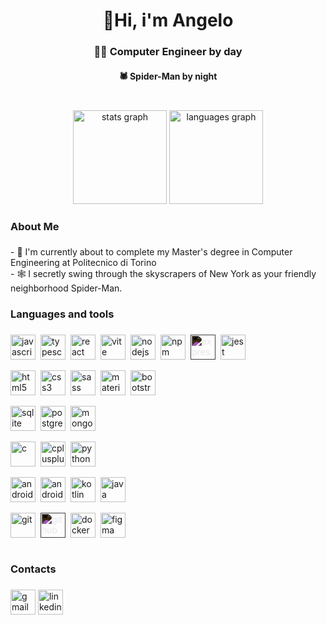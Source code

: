 <h1 align="center">👋Hi, i'm Angelo</h1>

###

<h3 align="center">👩‍💻 Computer Engineer by day  </h3>
<h4 align="center">🕷️ Spider-Man by night </h4>

###

<br clear="both">

<div align="center">
  <img src="https://github-readme-stats.vercel.app/api?username=angelodusba&hide_title=false&hide_rank=true&show_icons=true&include_all_commits=true&count_private=true&disable_animations=false&theme=react&locale=en&hide_border=true&cache_seconds=1800" height="150" alt="stats graph"  />
  <img src="https://github-readme-stats.vercel.app/api/top-langs?username=angelodusba&locale=en&hide_title=false&layout=compact&card_width=320&langs_count=5&theme=react&hide_border=true&order=2" height="150" alt="languages graph"  />
</div>

###

<h3 align="left">About Me</h3>

###

<p align="left">- 🔭 I'm currently about to complete my Master's degree in Computer Engineering at Politecnico di Torino<br>- 🕸️ I secretly swing through the skyscrapers of New York as your friendly neighborhood Spider-Man.</p>

###

<h3 align="left">Languages and tools</h3>

###

<div style="display:flex; gap:8px;" align="left">
   <img src="https://cdn.jsdelivr.net/gh/devicons/devicon@latest/icons/javascript/javascript-original.svg" height="40" alt="javascript"/>
  <img src="https://cdn.jsdelivr.net/gh/devicons/devicon@latest/icons/typescript/typescript-original.svg" height="40" alt="typescript"  />
  <img src="https://cdn.jsdelivr.net/gh/devicons/devicon@latest/icons/react/react-original.svg" height="40" alt="react"  />
  <img src="https://cdn.jsdelivr.net/gh/devicons/devicon@latest/icons/vitejs/vitejs-original.svg" height="40" alt="vite"  />
  <img src="https://cdn.jsdelivr.net/gh/devicons/devicon@latest/icons/nodejs/nodejs-original-wordmark.svg" height="40" alt="nodejs"  />
  <img src="https://cdn.jsdelivr.net/gh/devicons/devicon@latest/icons/npm/npm-original-wordmark.svg" height="40" alt="npm "  />
  
  <img src="https://cdn.jsdelivr.net/gh/devicons/devicon@latest/icons/express/express-original.svg" height="40" alt="express" style="filter: invert(1);"/>
  <img src="https://cdn.jsdelivr.net/gh/devicons/devicon@latest/icons/jest/jest-plain.svg" height="40" alt="jest"  />
</div>

<br clear="both">

<div style="display:flex; gap:8px;" align="left">
  <img src="https://cdn.jsdelivr.net/gh/devicons/devicon@latest/icons/html5/html5-original.svg" height="40" alt="html5"  />
  <img src="https://cdn.jsdelivr.net/gh/devicons/devicon@latest/icons/css3/css3-original.svg" height="40" alt="css3"  />
  <img src="https://cdn.jsdelivr.net/gh/devicons/devicon@latest/icons/sass/sass-original.svg" height="40" alt="sass"  />
  <img src="https://cdn.jsdelivr.net/gh/devicons/devicon@latest/icons/materialui/materialui-original.svg" height="40" alt="materialui"  />
  <img src="https://cdn.jsdelivr.net/gh/devicons/devicon@latest/icons/bootstrap/bootstrap-original.svg" height="40" alt="bootstrap"  />
</div>

<br clear="both">

<div style="display:flex; gap:8px;" align="left">
  <img src="https://cdn.jsdelivr.net/gh/devicons/devicon@latest/icons/sqlite/sqlite-original.svg" height="40" alt="sqlite"  />
  <img src="https://cdn.jsdelivr.net/gh/devicons/devicon@latest/icons/postgresql/postgresql-original.svg" height="40" alt="postgresql"  />
  <img src="https://cdn.jsdelivr.net/gh/devicons/devicon@latest/icons/mongodb/mongodb-original.svg" height="40" alt="mongodb"  />
</div>

<br clear="both">

<div style="display:flex; gap:8px;" align="left">
  <img src="https://cdn.jsdelivr.net/gh/devicons/devicon@latest/icons/c/c-original.svg" height="40" alt="c"  />
  <img src="https://cdn.jsdelivr.net/gh/devicons/devicon@latest/icons/cplusplus/cplusplus-original.svg" height="40" alt="cplusplus"  />
  <img src="https://cdn.jsdelivr.net/gh/devicons/devicon@latest/icons/python/python-original.svg" height="40" alt="python"  />
</div>

<br clear="both">

<div style="display:flex; gap:8px;" align="left">
<img src="https://cdn.jsdelivr.net/gh/devicons/devicon@latest/icons/android/android-plain.svg" height="40" alt="android"  />
  <img src="https://cdn.jsdelivr.net/gh/devicons/devicon@latest/icons/androidstudio/androidstudio-original.svg" height="40" alt="androidstudio"  />
  <img src="https://cdn.jsdelivr.net/gh/devicons/devicon@latest/icons/kotlin/kotlin-original.svg" height="40" alt="kotlin"  />
  <img src="https://cdn.jsdelivr.net/gh/devicons/devicon@latest/icons/java/java-original.svg" height="40" alt="java"  />
</div>

<br clear="both">

<div style="display:flex; gap:8px;" align="left">
  <img src="https://cdn.jsdelivr.net/gh/devicons/devicon@latest/icons/git/git-original.svg" height="40" alt="git"  />
  <img src="https://cdn.jsdelivr.net/gh/devicons/devicon@latest/icons/github/github-original.svg" height="40" alt="github"  style="filter: invert(1);" />
  <img src="https://cdn.jsdelivr.net/gh/devicons/devicon@latest/icons/docker/docker-original.svg" height="40" alt="docker"  />
  <img src="https://cdn.jsdelivr.net/gh/devicons/devicon@latest/icons/figma/figma-original.svg" height="40" alt="figma"  />
</div>

<br clear="both">

<h3 align="left">Contacts</h3>

###

<div align="left">
  <img href="mailto:angelodusba@gmail.com" src="https://img.shields.io/static/v1?message=Gmail&logo=gmail&label=&color=D14836&logoColor=white&labelColor=&style=for-the-badge" height="40" alt="gmail logo"  />
  <img href="https://www.linkedin.com/in/angelo-squillino-3b3a56288/" src="https://img.shields.io/static/v1?message=LinkedIn&logo=linkedin&label=&color=0077B5&logoColor=&labelColor=&style=for-the-badge" height="40" alt="linkedin logo"  />
</div>

###

